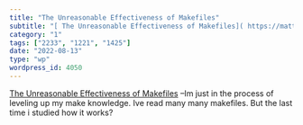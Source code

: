 ```yaml
---
title: "The Unreasonable Effectiveness of Makefiles"
subtitle: "[ The Unreasonable Effectiveness of Makefiles]( https://matt-rickard.com/the-unreasonable-effectiven..."
category: "1"
tags: ["2233", "1221", "1425"]
date: "2022-08-13"
type: "wp"
wordpress_id: 4050
---
```

[ The Unreasonable Effectiveness of Makefiles]( https://matt-rickard.com/the-unreasonable-effectiveness-of-makefiles) –Im just in the process of leveling up my make knowledge. Ive read many many makefiles. But the last time i studied how it works?